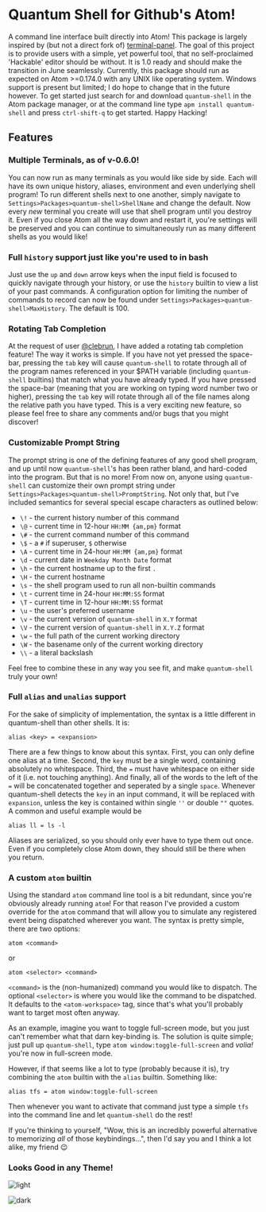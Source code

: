 # Quantum Shell for Github's Atom!
A command line interface built directly into Atom! This package is largely inspired by (but not a direct fork of) [terminal-panel](http://github.com/thedaniel/terminal-panel). The goal of this project is to provide users with a simple, yet powerful tool, that no self-proclaimed 'Hackable' editor should be without. It is 1.0 ready and should make the transition in June seamlessly. Currently, this package should run as expected on Atom >=0.174.0 with any UNIX like operating system. Windows support is present but limited; I do hope to change that in the future however. To get started just search for and download `quantum-shell` in the Atom package manager, or at the command line type `apm install quantum-shell` and press `ctrl-shift-q` to get started. Happy Hacking!

## Features

### Multiple Terminals, as of v-0.6.0!
You can now run as many terminals as you would like side by side. Each will have its own unique history, aliases, environment and even underlying shell program! To run different shells next to one another, simply navigate to `Settings>Packages>quantum-shell>ShellName` and change the default. Now every *new* terminal you create will use that shell program until you destroy it. Even if you close Atom all the way down and restart it, you're settings will be preserved and you can continue to simultaneously run as many different shells as you would like!

### Full `history` support just like you're used to in bash
Just use the `up` and `down` arrow keys when the input field is focused to quickly navigate through your history, or use the `history` builtin to view a list of your past commands. A configuration option for limiting the number of commands to record can now be found under `Settings>Packages>quantum-shell>MaxHistory`. The default is 100.

### Rotating Tab Completion
At the request of user [@clebrun](http://github.com/clebrun), I have added a rotating tab completion feature! The way it works is simple. If you have not yet pressed the space-bar, pressing the `tab` key will cause `quantum-shell` to rotate through all of the program names referenced in your $PATH variable (including `quantum-shell` builtins) that match what you have already typed. If you have pressed the space-bar (meaning that you are working on typing word number two or higher), pressing the `tab` key will rotate through all of the file names along the relative path you have typed. This is a very exciting new feature, so please feel free to share any comments and/or bugs that you might discover!

### Customizable Prompt String
The prompt string is one of the defining features of any good shell program, and up until now   `quantum-shell`'s has been rather bland, and hard-coded into the program. But that is no more! From now on, anyone using `quantum-shell` can customize their own prompt string under `Settings>Packages>quantum-shell>PromptString`. Not only that, but I've included semantics for several special escape characters as outlined below:
* `\!` - the current history number of this command
* `\@` - current time in 12-hour `HH:MM {am,pm}` format
* `\#` - the current command number of this command
* `\$` - a `#` if superuser, `$` otherwise
* `\A` - current time in 24-hour `HH:MM {am,pm}` format
* `\d` - current date in `Weekday Month Date` format
* `\h` - the current hostname up to the first `.`
* `\H` - the current hostname
* `\s` - the shell program used to run all non-builtin commands
* `\t` - current time in 24-hour `HH:MM:SS` format
* `\T` - current time in 12-hour `HH:MM:SS` format
* `\u` - the user's preferred username
* `\v` - the current version of `quantum-shell` in `X.Y` format
* `\V` - the current version of `quantum-shell` in `X.Y.Z` format
* `\w` - the full path of the current working directory
* `\W` - the basename only of the current working directory
* `\\` - a literal backslash

Feel free to combine these in any way you see fit, and make `quantum-shell` truly your own!

### Full `alias` and `unalias` support
For the sake of simplicity of implementation, the syntax is a little different in quantum-shell than other shells. It is:
```
alias <key> = <expansion>
```
There are a few things to know about this syntax. First, you can only define one alias at a time. Second, the `key` must be a single word, containing absolutely no whitespace. Third, the `=` must have whitespace on either side of it (i.e. not touching anything). And finally, all of the words to the left of the `=` will be concatenated together and seperated by a single `space`. Whenever quantum-shell detects the `key` in an input command, it will be replaced with `expansion`, unless the key is contained within single `''` or  double `""` quotes. A common and useful example would be
```
alias ll = ls -l
```
Aliases are serialized, so you should only ever have to type them out once. Even if you completely close Atom down, they should still be there when you return.

### A custom `atom` builtin
Using the standard `atom` command line tool is a bit redundant, since you're obviously already running `atom`! For that reason I've provided a custom override for the `atom` command that will allow you to simulate any registered event being dispatched wherever you want. The syntax is pretty simple, there are two options:
```
atom <command>
```
or
```
atom <selector> <command>
```
`<command>` is the (non-humanized) command you would like to dispatch. The optional `<selector>` is where you would like the command to be dispatched. It defaults to the `<atom-workspace>` tag, since that's what you'll probably want to target most often anyway.

As an example, imagine you want to toggle full-screen mode, but you just can't remember what that darn key-binding is. The solution is quite simple; just pull up `quantum-shell`, type `atom window:toggle-full-screen` and *volia!* you're now in full-screen mode.

However, if that seems like a lot to type (probably because it is), try combining the `atom` builtin with the `alias` builtin. Something like:
```
alias tfs = atom window:toggle-full-screen
```
Then whenever you want to activate that command just type a simple `tfs` into the command line and let `quantum-shell` do the rest!

If you're thinking to yourself, "Wow, this is an incredibly powerful alternative to memorizing *all* of those keybindings...", then I'd say you and I think a lot alike, my friend :wink:

### Looks Good in any Theme!
![light](https://raw.githubusercontent.com/sedabull/quantum-shell/master/resources/quantum-shell-light.png)

![dark](https://raw.githubusercontent.com/sedabull/quantum-shell/master/resources/quantum-shell-dark.png)
